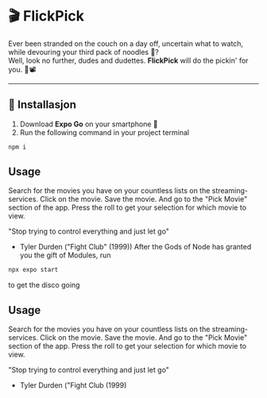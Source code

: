 # 🎬 FlickPick

Ever been stranded on the couch on a day off, uncertain what to watch, while devouring your third pack of noodles 🍜?  
Well, look no further, dudes and dudettes. **FlickPick** will do the pickin' for you. 🎲📽️

---

## 📲 Installasjon

1. Download **Expo Go** on your smartphone 📱  
2. Run the following command in your project terminal

```bash
npm i
```

## Usage
Search for the movies you have on your countless lists on the streaming-services. Click on the movie. Save the movie. And go to the "Pick Movie" section of the app. Press the roll to get your selection for which movie to view.

"Stop trying to control everything and just let go"
 - Tyler Durden ("Fight Club" (1999))
After the Gods of Node has granted you the gift of Modules, run
```bash
npx expo start
```
to get the disco going


## Usage
Search for the movies you have on your countless lists on the streaming-services. Click on the movie. Save the movie. And go to the "Pick Movie" section of the app. Press the roll to get your selection for which movie to view.

"Stop trying to control everything and just let go"
 - Tyler Durden ("Fight Club (1999)

